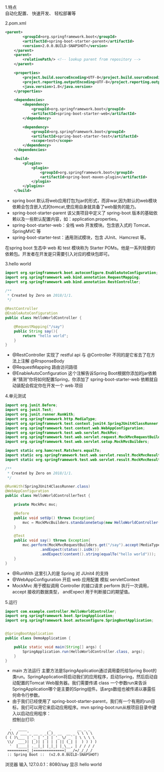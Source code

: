 
1.特点 <br>
自动化配置、
快速开发、
轻松部署等

2.pom.xml
```xml
<parent>
		<groupId>org.springframework.boot</groupId>
		<artifactId>spring-boot-starter-parent</artifactId>
		<version>2.0.0.BUILD-SNAPSHOT</version>
	</parent>
	<parent>
		<relativePath/> <!-- lookup parent from repository -->
	</parent>

	<properties>
		<project.build.sourceEncoding>UTF-8</project.build.sourceEncoding>
		<project.reporting.outputEncoding>UTF-8</project.reporting.outputEncoding>
		<java.version>1.8</java.version>
	</properties>

	<dependencies>
		<dependency>
			<groupId>org.springframework.boot</groupId>
			<artifactId>spring-boot-starter-web</artifactId>
		</dependency>

		<dependency>
			<groupId>org.springframework.boot</groupId>
			<artifactId>spring-boot-starter-test</artifactId>
			<scope>test</scope>
		</dependency>
	</dependencies>

	<build>
		<plugins>
			<plugin>
				<groupId>org.springframework.boot</groupId>
				<artifactId>spring-boot-maven-plugin</artifactId>
			</plugin>
		</plugins>
	</build>

```
- spring boot 默认将web应用打包为jar的形式，而非war,因为默认的web模块依赖会包含嵌入式的tomcat,使应用自身就具备了web服务的能力。
- spring-boot-starter-parent 该父类项目中定义了 spring-boot 版本的基础依赖以及一些默认配置内容，如：application.properties。
- spring-boot-starter-web：全栈 web 开发模块。包含嵌入式的 Tomcat、SpringMVC 等
- spring-boot-starter-test：通用测试模块，包含 JUnit、Hamcrest 等。

在spring boot 生态中 web 和 test 模块称为 Starter POMs。他是一系列轻便的依赖包。开发者在开发是只需要引入对应的模块包即可。

3.hello world

```java
import org.springframework.boot.autoconfigure.EnableAutoConfiguration;
import org.springframework.web.bind.annotation.RequestMapping;
import org.springframework.web.bind.annotation.RestController;

/**
 * Created by Zero on 2018/1/1.
 */

@RestController
@EnableAutoConfiguration
public class HelloWorldController {

    @RequestMapping("/say")
    public String say(){
        return "hello world";
    }
}

```
- @RestController 实现了 restful api 与 @Controller 不同的是它省去了在方法上注解 @RrsponseBody
- @RequestMapping 路由访问路径
- @EnableAutoConfiguration 这个注解告诉Spring Boot根据你添加的jar依赖来“猜测”你将如何配置Spring，你添加了 spring-boot-starter-web 依赖就自动装配会假定你在开发一个 web 项目 

4.单元测试

```java
import org.junit.Before;
import org.junit.Test;
import org.junit.runner.RunWith;
import org.springframework.http.MediaType;
import org.springframework.test.context.junit4.SpringJUnit4ClassRunner;
import org.springframework.test.context.web.WebAppConfiguration;
import org.springframework.test.web.servlet.MockMvc;
import org.springframework.test.web.servlet.request.MockMvcRequestBuilders;
import org.springframework.test.web.servlet.setup.MockMvcBuilders;

import static org.hamcrest.Matchers.equalTo;
import static org.springframework.test.web.servlet.result.MockMvcResultMatchers.content;
import static org.springframework.test.web.servlet.result.MockMvcResultMatchers.status;

/**
 * Created by Zero on 2018/1/1.
 */

@RunWith(SpringJUnit4ClassRunner.class)
@WebAppConfiguration
public class HelloWorldControllerTest {

    private MockMvc mvc;

    @Before
    public void setUp() throws Exception{
        mvc = MockMvcBuilders.standaloneSetup(new HelloWorldController()).build();
    }

    @Test
    public void say() throws Exception{
        mvc.perform(MockMvcRequestBuilders.get("/say").accept(MediaType.APPLICATION_JSON))
                .andExpect(status().isOk())
                .andExpect(content().string(equalTo("hello world")));
    }
}

```
- @RunWith 这里引入的是 Spring 对 JUnit4 的支持
- @WebAppConfiguration 开启 web 应用配置 模拟 servletContext
- MockMvc 用于模拟调用 Controller 的接口请求 perform 执行一次调用， accept 接收的数据类型， andExpect 用于判断接口的期望值。

5.运行

```java
import com.example.controller.HelloWorldController;
import org.springframework.boot.SpringApplication;
import org.springframework.boot.autoconfigure.SpringBootApplication;


@SpringBootApplication
public class DemoApplication {

	public static void main(String[] args) {
		SpringApplication.run(HelloWorldController.class, args);
	}
}

```
- main 方法运行 主要方法是SpringApplication通过调用委托给Spring Boot的类run。SpringApplication将启动我们的应用程序，启动Spring，然后启动自动配置的Tomcat Web服务器。我们需要传递 class 一个参数run来告诉SpringApplication哪个是主要的Spring组件。该args数组也被传递以暴露任何命令行参数。
- 由于我们已经使用了 spring-boot-starter-parent，我们有一个有用的run目标，我们可以用它来启动应用程序。mvn spring-boot:run从根项目目录中键入以启动应用程序：<br>
控制台打印:

```
  .   ____          _            __ _ _
 /\\ / ___'_ __ _ _(_)_ __  __ _ \ \ \ \
( ( )\___ | '_ | '_| | '_ \/ _` | \ \ \ \
 \\/  ___)| |_)| | | | | || (_| |  ) ) ) )
  '  |____| .__|_| |_|_| |_\__, | / / / /
 =========|_|==============|___/=/_/_/_/
 :: Spring Boot ::  (v2.0.0.BUILD-SNAPSHOT)
```
浏览器 输入 127.0.0.1：8080/say 显示 hello world






